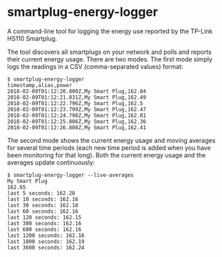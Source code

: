 # smartplug-energy-logger
A command-line tool for logging the energy use reported by the TP-Link HS110 Smartplug.

The tool discovers all smartplugs on your network and polls and reports their current energy usage. There are two modes. The first mode simply logs the readings in a CSV (comma-separated values) format:
```
$ smartplug-energy-logger
timestamp,alias,power
2018-02-09T01:12:20.800Z,My Smart Plug,162.04
2018-02-09T01:12:21.831Z,My Smart Plug,162.49
2018-02-09T01:12:22.796Z,My Smart Plug,162.5
2018-02-09T01:12:23.799Z,My Smart Plug,162.47
2018-02-09T01:12:24.798Z,My Smart Plug,162.01
2018-02-09T01:12:25.806Z,My Smart Plug,162.36
2018-02-09T01:12:26.808Z,My Smart Plug,162.41
```

The second mode shows the current energy usage and moving averages for several time periods (each new time period is added when you have been monitoring for that long). Both the current energy usage and the averages update continuously:
```
$ smartplug-energy-logger --live-averages
My Smart Plug
162.65
last 5 seconds: 162.28
last 10 seconds: 162.16
last 30 seconds: 162.18
last 60 seconds: 162.16
last 120 seconds: 162.15
last 300 seconds: 162.16
last 600 seconds: 162.16
last 1200 seconds: 162.16
last 1800 seconds: 162.19
last 3600 seconds: 162.24
```

